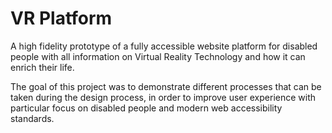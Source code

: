 # VR Platform
A high fidelity prototype of a fully accessible website platform for disabled people with all information on Virtual Reality Technology and how it can enrich their life.

The goal of this project was to demonstrate different processes that can be taken during the design process, in order to improve user experience with particular focus on disabled people and modern web accessibility standards.
